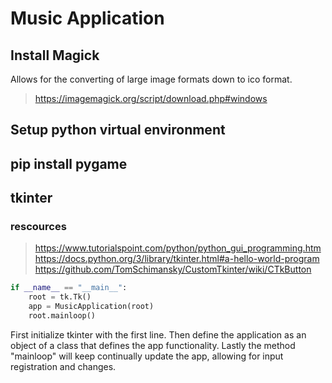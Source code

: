 # Music Application

## Install Magick

Allows for the converting of large image formats down to ico format.
><https://imagemagick.org/script/download.php#windows>

## Setup python virtual environment

## pip install pygame

## tkinter

### rescources
><https://www.tutorialspoint.com/python/python_gui_programming.htm>
><https://docs.python.org/3/library/tkinter.html#a-hello-world-program>
><https://github.com/TomSchimansky/CustomTkinter/wiki/CTkButton>
``` python
if __name__ == "__main__":
    root = tk.Tk()
    app = MusicApplication(root)
    root.mainloop()
```

First initialize tkinter with the first line.
Then define the application as an object of a class that defines the app functionality.
Lastly the method "mainloop" will keep continually update the app, allowing for input registration and changes.
